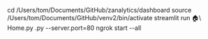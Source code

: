 cd /Users/tom/Documents/GitHub/zanalytics/dashboard
source /Users/tom/Documents/GitHub/venv2/bin/activate
streamlit run 🏠\ Home.py .py --server.port=80
ngrok start --all
